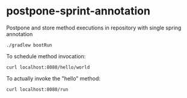# postpone-sprint-annotation

Postpone and store method executions in repository with single spring annotation

```
./gradlew bootRun
```

To schedule method invocation:

```
curl localhost:8080/hello/world
```

To actually invoke the "hello" method:

```
curl localhost:8080/run
```
